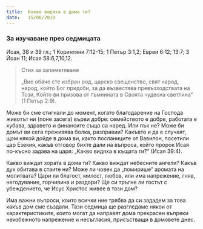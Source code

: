 ```yaml
---
title:  Какво видяха в дома ти?
date:   15/06/2019
---
```


### За изучаване през седмицата
Исая, 38 и 39 гл.; 1 Коринтяни 7:12-15; 1 Петър 3:1,2; Евреи 6:12; 13:7; 3 Йоан 11; Исая 58:6,7,10,12.

> <p>Стих за запаметяване</p>
> „Вие обаче сте избран род, царско свещенство, свят народ, народ, който Бог придоби, за да възвестява превъзходствата на Този, Който ви призова от тъмнината в Своята чудесна светлина“ (1 Петър 2:9).

Може би сме стигнали до момент, когато благодарение на Господа животът ни (поне засега) върви добре: семейството е добре, работата е хубава, здравето и финансите също са наред. Или пък не? Може би домът ви сега преживява болка, разправии? Какъвто и да е случаят, щом някой дойде в дома ви, както посланиците от Вавилон, посетили цар Езекия, какъв отговор бихте дали на въпроса, който пророк Исая по-късно задава на царя: „Какво видяха в къщата ти?“ (Исая 39:4).

Какво виждат хората в дома ти? Какво виждат небесните ангели? Какъв дух обитава в стаите ни? Може ли човек да „помирише“ аромата на молитвата? Цари ли благост, милост, любов, или има напрежение, гняв, негодувание, горчивина и раздори? Ще си тръгне ли гостът с убеждението, че Исус Христос живее в този дом?

Има важни въпроси, които всички ние трябва да си зададем за това какъв дом сме създали. Тази седмица ще разгледаме някои от характеристиките, които могат да направят дома прекрасен въпреки неизбежното напрежение и несъгласия, присъстващи в домовете днес.